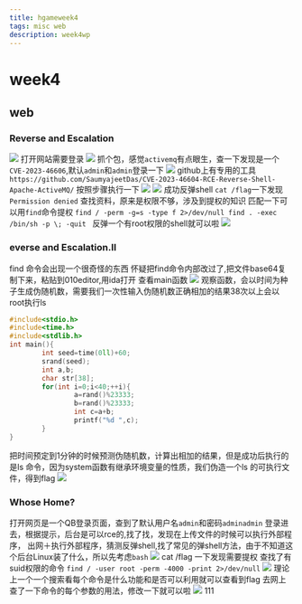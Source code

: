 ```yaml
---
title: hgameweek4
tags: misc web
description: week4wp
---
```

# week4
## web 
### Reverse and Escalation
![](./img/Snipaste_2024-02-24_19-49-39.png)
打开网站需要登录
![](./img/Snipaste_2024-02-24_19-50-06.png)
抓个包，感觉`activemq`有点眼生，查一下发现是一个`CVE-2023-46606`,默认`admin`和`admin`登录一下
![](./img/Snipaste_2024-02-22_21-35-44.png)
github上有专用的工具
`https://github.com/SaumyajeetDas/CVE-2023-46604-RCE-Reverse-Shell-Apache-ActiveMQ/`
按照步骤执行一下
![](./img/Snipaste_2024-02-23_17-06-33.png)
![](./img/Snipaste_2024-02-23_17-06-18.png)
成功反弹shell
`cat /flag`一下发现` Permission denied`
查找资料，原来是权限不够，涉及到提权的知识
匹配一下可以用`find`命令提权
`find / -perm -g=s -type f 2>/dev/null
find . -exec /bin/sh -p \; -quit
`
反弹一个有root权限的shell就可以啦
![](./img/Snipaste_2024-02-23_17-06-00.png)
### everse and Escalation.II
find 命令会出现一个很奇怪的东西
怀疑把find命令内部改过了,把文件base64复制下来，粘贴到010editor,用ida打开
查看main函数
![](./img/Snipaste_2024-02-24_19-05-05.png)
观察函数，会以时间为种子生成伪随机数，需要我们一次性输入伪随机数正确相加的结果38次以上会以root执行ls
```C
#include<stdio.h>
#include<time.h>
#include<stdlib.h>
int main(){
        int seed=time(0ll)+60;
        srand(seed);
        int a,b;
        char str[38];
        for(int i=0;i<40;++i){
                a=rand()%23333;
                b=rand()%23333;
                int c=a+b;
                printf("%d ",c);
        }
}
```
把时间预定到1分钟的时候预测伪随机数，计算出相加的结果，但是成功后执行的是ls 命令，因为system函数有继承环境变量的性质，我们伪造一个ls 的可执行文件，得到flag
![](./img/Snipaste_2024-02-24_20-17-06.png)
### Whose Home?
打开网页是一个QB登录页面，查到了默认用户名`admin`和密码`adminadmin`
登录进去，根据提示，后台是可以rce的,找了找，发现在上传文件的时候可以执行外部程序，
出网＋执行外部程序，猜测反弹shell,找了常见的弹shell方法，由于不知道这个后台Linux装了什么，所以先考虑`bash`
![](./img/Snipaste_2024-02-26_13-38-16.png)
cat /flag 一下发现需要提权
查找了有suid权限的命令
`find / -user root -perm -4000 -print 2>/dev/null`
![](./img/Snipaste_2024-02-26_14-14-23.png)
理论上一个一个搜索看每个命令是什么功能和是否可以利用就可以查看到flag
去网上查了一下命令的每个参数的用法，修改一下就可以啦
![](./img/Snipaste_2024-02-26_14-04-23.png)
111